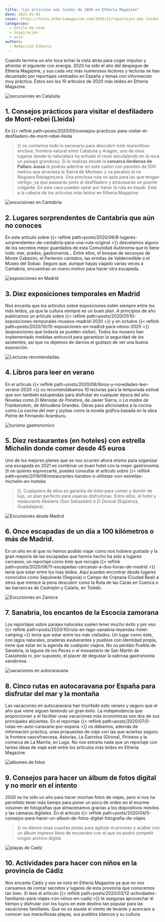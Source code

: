 ```yaml
---
title: "Los artículos más leídos de 2020 en Etheria Magazine"
date: 2021-01-01
cover: https://fotos.etheriamagazine.com/2020/12/reportajes-mas-leidos-cadiz.jpg
categories: 
  - estilo-de-vida
  - inspiracion
  - ocio
authors: 
  - Redacción Etheria
---
```


Cuando termina un año toca echar la vista atrás para coger impulso y afrontar el siguiente con energía. 2020 ha sido el año del despegue de Etheria Magazine, y sus cada vez más numerosos lectores y lectoras se han decantado por reportajes centrados en España y temas con información muy práctica. Estos son los 10 artículos de 2020 más leídos en Etheria Magazine.

![excursiones en Cataluña](https://fotos.etheriamagazine.com/2020/12/reportajes-mas-leidos-mont-rebei.jpg "El sendero del desfiladero de Mont-rebei fue horadado en la roca como un camino de herradura. © Pepa García")

## 1\. Consejos prácticos para visitar el desfiladero de Mont-rebei (Lleida)

En {{< reflink 
path=posts/2020/05/consejos-practicos-para-visitar-el-desfiladero-de-mont-rebei-lleida 
>}} os contamos todo lo necesario para descubrir este maravilloso enclave, frontera 
natural entre Cataluña y Aragón, uno de esos lugares donde la naturaleza ha echado el 
resto esculpiendo en la roca un paisaje grandioso. Si lo realizas desde la **comarca 
ilerdense de Pallars Jussà** te podrás adentrar en este cañón con paredes de 500 metros 
que atraviesa la Sierra de Montsec y va paralelo al río Noguera Robagorçana. Una 
preciosa ruta no apta para las que tengan vértigo, ya que pasearás junto al desfiladero 
y atravesarás un puente colgante. En este caso puedes optar por hacer la ruta en kayak. 
Está a la cabeza de los artículos más leídos en Etheria Magazine. 

![excursiones en Cantabria](https://fotos.etheriamagazine.com/2020/12/reportajes-mas-leidos-cantabria.jpg "Iglesia de Santa Maria de Valverde, en Valderredible (Cantabria).")

## 2\. Lugares sorprendentes de Cantabria que aún no conoces

En este artículo sobre {{< reflink 
path=posts/2020/06/8-lugares-sorprendentes-de-cantabria-para-una-ruta-original >}} 
desvelamos alguno de los secretos mejor guardados de esta Comunidad Autónoma que lo 
tiene todo: mar, prados, gastronomía… Entre ellos, el bosque de secuoyas de Monte 
Cabezón, el Partenón cántabro, las ermitas de Valderredible o el Museo del Sobao. Seguro 
que, aunque hayas viajado varias veces a Cantabria, encuentras un nuevo motivo para 
hacer otra escapada. 

![exposiciones en Madrid](https://fotos.etheriamagazine.com/2020/12/reportajes-mas-leidos-exposiciones-madrid.jpg "‘Pescadoras valencianas’, 1903. de Joaquín Sorolla. © Diputación de Valencia")

## 3\. Diez exposiciones temporales en Madrid

Nos encanta que los artículos sobre exposiciones estén siempre entre los más leídos, ya 
que la cultura siempre es un buen plan. A principios de año publicamos un artículo sobre 
{{< reflink path=posts/2020/01/10-exposiciones-temporales-museos-madrid-2020 >}} y en 
octubre {{< reflink path=posts/2020/10/10-exposiciones-en-madrid-para-otono-2020 >}} 
(exposiciones que todavía se pueden visitar). Todos los museos han implementado medidas 
anticovid para garantizar la seguridad de los asistentes, así que no dejemos de darnos 
el gustazo de ver una buena exposición. 

![Lecturas recomendadas.](https://fotos.etheriamagazine.com/2020/12/reportajes-mas-leidos-libros-verano-2020.jpg "Lecturas de verano para divertirse o aprender en vacaciones. © Dan Dumitriu")

## 4\. Libros para leer en verano

En el artículo {{< reflink path=posts/2020/06/libros-y-novedades-leer-verano-2020 >}} os 
recomendábamos 10 lecturas para la temporada estival que son también estupendas para 
disfrutar en cualquier época del año. Novelas como _El Mensaje de Pandora_, de Javier 
Sierra, o _La madre de Frankenstein_, de Almudena Grandes. Obras para aficionados a la 
cocina como _La cocina del mar_ y joyitas como la novela gráfica basada en la obra 
_Patria_ de Fernando Aramburu. 

![turismo gastronomico](https://fotos.etheriamagazine.com/2020/12/reportajes-mas-leidos-restaurantes-estrella-michelin.jpg "Restaurantes con estrella Michelin en hoteles.")

## 5\. Diez restaurantes (en hoteles) con estrella Michelin donde comer desde 45 euros

Uno de los mejores planes que se nos ocurren ahora mismo para organizar una escapada en 
2021 es combinar un buen hotel con la mejor gastronomía. Si no quieres equivocarte, 
puedes consultar el artículo sobre {{< reflink 
path=posts/2019/09/restaurantes-baratos-o-elitistas-con-estrellas-michelin-en-hoteles 
>}}. Cualquiera de ellos es garantía de éxito para comer y dormir de lujo, un plan 
perfecto para viajeras disfrutonas. Entre ellos, el hotel y restaurante Akelarre (San 
Sebastián) o El Doncel (Sigüenza, Guadalajara). 

![Excursiones desde Madrid](https://fotos.etheriamagazine.com/2020/12/reportajes-mas-leidos-sepulveda.jpg "Sepúlveda es perfecta para una excursión desde Madrid. © Kelu Robles")

## 6\. Once escapadas de un día a 100 kilómetros o más de Madrid.

En un año en el que no hemos podido viajar como nos hubiera gustado y la gran mayoría de 
las escapadas que hemos hecho ha sido a lugares cercanos, un reportaje como éste que 
recogía {{< reflink path=posts/2020/06/11-escapadas-cercanas-a-dos-horas-de-madrid >}} 
tenía que estar entre los más leídos. Aquí puedes encontrar desde lugares conocidos como 
Sepúlveda (Segovia) o Campo de Criptana (Ciudad Real) a otros que merece la pena 
descubrir como la Ruta de las Caras en Cuenca o las barrancas de Castrejón y Calaña, en 
Toledo. 

![Excursiones en Zamora](https://fotos.etheriamagazine.com/2020/12/reportajes-mas-leidos-sanabria.jpg "Panorámica del lago de Sanabria desde el Mirador de los Peces, en San Martín de Castañeda. © Kelu Robles")

## 7\. Sanabria, los encantos de la Escocia zamorana

Los reportajes sobre parajes naturales suelen tener mucho éxito y por eso {{< reflink 
path=posts/2020/10/ruta-en-lago-sanabria-leyendas-hotel-camping >}} tenía que estar 
entre los más visitados. Un lugar como éste, con lagos naturales, praderas exuberantes y 
pueblos con identidad propia, tiene que estar en la agenda de cualquier viajera. No os 
perdáis Puebla de Sanabria, la laguna de los Peces o el monasterio de San Martín de 
Castañeda ni, por supuesto, el placer de degustar la sabrosa gastronomía sanabresa. 

![vacaciones en autocaravana](https://fotos.etheriamagazine.com/2020/12/reportajes-mas-leidos-rutas-auto-caravana.jpg "Rutas en autocarvana por España.")

## 8\. Cinco rutas en autocaravana por España para disfrutar del mar y la montaña

Las vacaciones en autocaravana han triunfado este verano y seguro que el año que viene 
siguen teniendo un gran éxito. La independencia que proporcionan y el facilitar unas 
vacaciones más económicas son dos de sus principales alicientes. En el reportaje {{< 
reflink path=posts/2020/07/5-rutas-en-auto-caravana-por-espana >}} os dábamos, además de 
información práctica, unas propuestas de viaje con las que aciertas seguro: la frontera 
vascofrancesa, Asturias, La Garrotxa (Girona), Pirineos y la comarca de La Mariña, en 
Lugo. No nos extraña nada que un reportaje con tantas ideas de viaje esté entre los 
artículos más leídos en Etheria Magazine. 

![albumes de fotos](https://fotos.etheriamagazine.com/2020/12/reportajes-mas-leidos-albumes.jpg "No renuncies a imprimir tus álbumes de fotos.")

## 9\. Consejos para hacer un álbum de fotos digital y no morir en el intento

2020 no ha sido un año para hacer muchas fotos de viajes, pero sí nos ha permitido tener 
más tiempo para poner un poco de orden en el enorme volumen de fotografías que 
almacenamos gracias a los dispositivos móviles y las cámaras digitales. En el artículo 
{{< reflink 
path=posts/2020/04/5-consejos-para-hacer-un-album-de-fotos-digital-fotografia-de-viajes 
>}} os damos unas cuantas pistas para agilizar el proceso y acabar con un álbum impreso 
lleno de recuerdos con el que no podrá competir ningún archivo digital. 

![playas de Cadiz](https://fotos.etheriamagazine.com/2020/12/reportajes-mas-leidos-cadiz.jpg "Playa Fuente del Gallo (Conil). © Etheria Magazine")

## 10\. Actividades para hacer con niños en la provincia de Cádiz

Nos encanta Cádiz y eso se nota en Etheria Magazine ya que no nos cansamos de contar 
secretos y lugares de esta provincia que conocemos tan bien. Si lees el artículo {{< 
reflink path=posts/2020/03/12-actividades-familiares-para-viajes-con-ninos-en-cadiz >}} 
te aseguras aprovechar el tiempo y disfrutar con los tuyos en este destino tan popular 
para las vacaciones familiares. Que no os asuste el viento de levante y acercaos a 
conocer sus maravillosas playas, sus pueblos blancos y su cultura.
